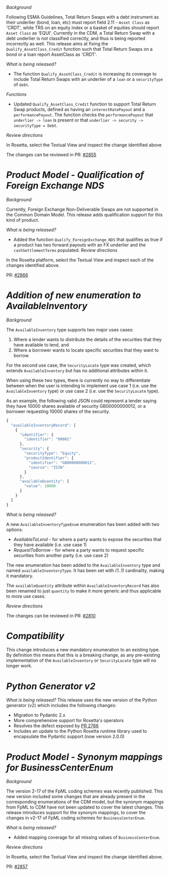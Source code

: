 _Background_

Following ESMA Guidelines, Total Return Swaps with a debt instrument as their underlier (bond, loan, etc) must report field 2.11 - `Asset Class` as 'CRDT', while TRS on an equity index or a basket of equities should report `Asset Class` as 'EQUI'. Currently in the CDM, a Total Return Swap with a debt underlier is not classified correctly, and thus is being reported incorrectly as well. This release aims at fixing the `Qualify_AssetClass_Credit` function such that Total Return Swaps on a bond or a loan report AssetClass as 'CRDT'.

_What is being released?_

- The function `Qualify_AssetClass_Credit` is increasing its coverage to include Total Return Swaps with an underlier of a `loan` or a `securityType` of `debt`.

_Functions_

- Updated `Qualify_AssetClass_Credit` function to support Total Return Swap products, defined as having an `interestRatePayout` and a `performancePayout`. The function checks the `performancePayout` that `underlier -> loan` is present or that `underlier -> security -> securityType = Debt`.

_Review directions_

In Rosetta, select the Textual View and inspect the change identified above

The changes can be reviewed in PR: [#2855](https://github.com/finos/common-domain-model/pull/2855)

# _Product Model - Qualification of Foreign Exchange NDS_

_Background_

Currently, Foreign Exchange Non-Deliverable Swaps are not supported in the Common Domain Model. This release adds qualification support for this kind of product.

_What is being released?_

- Added the function `Qualify_ForeignExchange_NDS` that qualifies as true if a product has two forward payouts with an FX underlier and the `cashSettlementTerms` populated.
_Review directions_

In the Rosetta platform, select the Textual View and inspect each of the changes identified above.

PR: [#2866](https://github.com/finos/common-domain-model/pull/2866)

# _Addition of new enumeration to AvailableInventory_

_Background_

The ```AvailableInventory``` type supports two major uses cases: 

1. Where a lender wants to distribute the details of the securities that they have available to lend, and 
2. Where a borrower wants to locate specific securities that they want to borrow. 

For the second use case, the ```SecurityLocate``` type was created, which extends ```AvailableInventory``` but has no additional attributes within it.

When using these two types, there is currently no way to differentiate between when the user is intending to implement use case 1 (i.e. use the ```AvailableInventory``` type) or use case 2 (i.e. use the ```SecurityLocate``` type).

As an example, the following valid JSON could represent a lender saying they have 10000 shares available of security GB00000000012, or a borrower requesting 10000 shares of the security.

```javascript
{
  "availableInventoryRecord": [
    {
      "identifier": {
        "identifier": "00001"
      },
      "security": {
        "securityType": "Equity",
        "productIdentifier": {
          "identifier": "GB00000000012",
          "source": "ISIN"
        }
      },
      "availableQuantity": {
        "value": 10000
      }
    }
  ]
}
``` 

_What is being released?_

A new ```AvailableInventoryTypeEnum``` enumeration has been added with two options:
 - _AvailableToLend_ - for where a party wants to expose the securities that they have available (i.e. use case 1)
 - _RequestToBorrow_ - for where a party wants to request specific securities from another party (i.e. use case 2)

The new enumeration has been added to the ```AvailableInventory``` type and named ```availableInventoryType```. It has been set with _(1..1)_ cardinality, making it mandatory. 
 
The ```availableQuantity``` attribute within ```AvailableInventoryRecord``` has also been renamed to just ```quantity``` to make it more generic and thus applicable to more use cases.

_Review directions_

The changes can be reviewed in PR: [#2810](https://github.com/finos/common-domain-model/pull/2810)

# _Compatibility_
This change introduces a new mandatory enumeration to an existing type. By definition this means that this is a breaking change, as any pre-existing implementation of the ```AvailableInventory``` or ```SecurityLocate``` type will no longer work. 

# _Python Generator v2_

_What is being released?_
This release uses the new version of the Python generator (v2) which includes the following changes:

- Migration to Pydantic 2.x
- More comprehensive support for Rosetta's operators
- Resolves the defect exposed by [PR 2766](https://github.com/finos/common-domain-model/pull/2766)
- Includes an update to the Python Rosetta runtime library used to encapsulate the Pydantic support (now version 2.0.0)

# _Product Model - Synonym mappings for BusinessCenterEnum_

_Background_

The version 2-17 of the FpML coding schemes was recently published. This new version included some changes that are already present in the corresponding enumerations of the CDM model, but the synonym mappings from FpML to CDM have not been updated to cover the latest changes.
This release introduces support for the synonym mappings, to cover the changes in v2-17 of FpML coding schemes for `BusinessCenterEnum`.

_What is being released?_

- Added mapping coverage for all missing values of `BusinessCenterEnum`.

_Review directions_

In Rosetta, select the Textual View and inspect the change identified above.

PR: [#2857](https://github.com/finos/common-domain-model/pull/2857)

